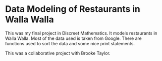 # Data Modeling of Restaurants in Walla Walla
This was my final project in Discreet Mathematics. It models restaurants in Walla Walla. Most of the data used is taken from Google.
There are functions used to sort the data and some nice print statements.

This was a collaborative project with Brooke Taylor.
